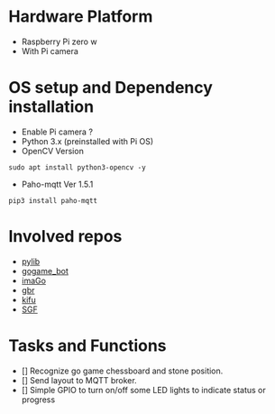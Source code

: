 # Hardware Platform
- Raspberry Pi zero w
- With Pi camera

# OS setup and Dependency installation 
- Enable Pi camera ?
- Python 3.x (preinstalled with Pi OS)
- OpenCV Version 
```
sudo apt install python3-opencv -y
```
- Paho-mqtt Ver 1.5.1
```
pip3 install paho-mqtt
```

# Involved repos
- [pylib](https://github.com/voicevon/pylib)
- [gogame_bot](https://github.com/voicevon/gogame_bot)
- [imaGo](https://github.com/tomasmcz/imago)
- [gbr](https://github.com/skolchin/gbr)
- [kifu](https://www.remi-coulom.fr/kifu-snap/)
- [SGF](https://www.red-bean.com/sgf/user_guide/index.html)

# Tasks and Functions
- [] Recognize go game chessboard and stone position.
- [] Send layout to MQTT broker.
- [] Simple GPIO to turn on/off some LED lights to indicate status or progress
